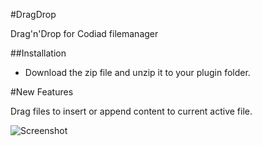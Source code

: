 #DragDrop

Drag'n'Drop for Codiad filemanager

##Installation

- Download the zip file and unzip it to your plugin folder.

#New Features

Drag files to insert or append content to current active file.

![Screenshot](https://andrano.de/Plugins/img/dragdrop.png "Screenshot")